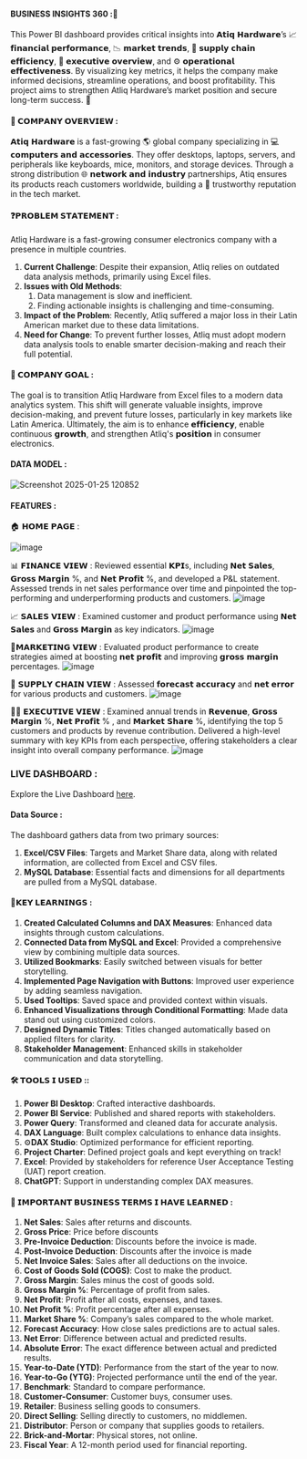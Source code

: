  #### BUSINESS INSIGHTS 360 :🚀

This Power BI dashboard provides critical insights into 𝗔𝘁𝗶𝗾 𝗛𝗮𝗿𝗱𝘄𝗮𝗿𝗲’s 📈 𝗳𝗶𝗻𝗮𝗻𝗰𝗶𝗮𝗹 𝗽𝗲𝗿𝗳𝗼𝗿𝗺𝗮𝗻𝗰𝗲, 📉 𝗺𝗮𝗿𝗸𝗲𝘁 𝘁𝗿𝗲𝗻𝗱𝘀, 🔗 𝘀𝘂𝗽𝗽𝗹𝘆 𝗰𝗵𝗮𝗶𝗻 𝗲𝗳𝗳𝗶𝗰𝗶𝗲𝗻𝗰𝘆, 👥 𝗲𝘅𝗲𝗰𝘂𝘁𝗶𝘃𝗲 𝗼𝘃𝗲𝗿𝘃𝗶𝗲𝘄, and ⚙️ 𝗼𝗽𝗲𝗿𝗮𝘁𝗶𝗼𝗻𝗮𝗹 𝗲𝗳𝗳𝗲𝗰𝘁𝗶𝘃𝗲𝗻𝗲𝘀𝘀. By visualizing key metrics, it helps the company make informed decisions, streamline operations, and boost profitability. This project aims to strengthen Atliq Hardware’s market position and secure long-term success. 🌟

#### 🏢 𝗖𝗢𝗠𝗣𝗔𝗡𝗬 𝗢𝗩𝗘𝗥𝗩𝗜𝗘𝗪 :

𝗔𝘁𝗶𝗾 𝗛𝗮𝗿𝗱𝘄𝗮𝗿𝗲 is a fast-growing 🌎 global company specializing in 💻 𝗰𝗼𝗺𝗽𝘂𝘁𝗲𝗿𝘀 𝗮𝗻𝗱 𝗮𝗰𝗰𝗲𝘀𝘀𝗼𝗿𝗶𝗲𝘀. They offer desktops, laptops, servers, and peripherals like keyboards, mice, monitors, and storage devices. Through a strong distribution 🌐 𝗻𝗲𝘁𝘄𝗼𝗿𝗸 𝗮𝗻𝗱 𝗶𝗻𝗱𝘂𝘀𝘁𝗿𝘆 partnerships, Atiq ensures its products reach customers worldwide, building a 🤝 trustworthy reputation in the tech market.

#### ❓𝗣𝗥𝗢𝗕𝗟𝗘𝗠 𝗦𝗧𝗔𝗧𝗘𝗠𝗘𝗡𝗧 :

  Atliq Hardware is a fast-growing consumer electronics company with a presence in multiple countries.
                                               
1. **Current Challenge**: Despite their expansion, Atliq relies on outdated data analysis methods, primarily using Excel files.
2. **Issues with Old Methods**:  
   1) Data management is slow and inefficient.  
   2) Finding actionable insights is challenging and time-consuming.
3. **Impact of the Problem**: Recently, Atliq suffered a major loss in their Latin American market due to these data limitations.
4. **Need for Change**: To prevent further losses, Atliq must adopt modern data analysis tools to enable smarter decision-making and reach their full potential.

#### 🎯 𝗖𝗢𝗠𝗣𝗔𝗡𝗬 𝗚𝗢𝗔𝗟 :

The goal is to transition Atliq Hardware from Excel files to a modern data analytics system. This shift will generate valuable insights, improve decision-making, and prevent future losses, particularly in key markets like Latin America. Ultimately, the aim is to enhance  𝗲𝗳𝗳𝗶𝗰𝗶𝗲𝗻𝗰𝘆, enable continuous  𝗴𝗿𝗼𝘄𝘁𝗵, and strengthen Atliq's 𝗽𝗼𝘀𝗶𝘁𝗶𝗼𝗻 in consumer electronics.

#### DATA MODEL :

![Screenshot 2025-01-25 120852](https://github.com/user-attachments/assets/d6e956c0-a754-4327-b7bf-5b5c92815c1b)


#### FEATURES :

🏠 𝗛𝗢𝗠𝗘 𝗣𝗔𝗚𝗘 :

![image](https://github.com/user-attachments/assets/4dbda75f-d86f-4102-afeb-0be821e8a8d0)


 📊 𝗙𝗜𝗡𝗔𝗡𝗖𝗘 𝗩𝗜𝗘𝗪 :
Reviewed essential 𝗞𝗣𝗜s, including 𝗡𝗲𝘁 𝗦𝗮𝗹𝗲𝘀, 𝗚𝗿𝗼𝘀𝘀 𝗠𝗮𝗿𝗴𝗶𝗻 %, and 𝗡𝗲𝘁 𝗣𝗿𝗼𝗳𝗶𝘁 %, and developed a P&L statement. Assessed trends in net sales performance over time and pinpointed the top-performing and underperforming products and customers.
![image](https://github.com/user-attachments/assets/eb04b4be-e848-4817-9d7c-9ec232702f82)


📈 𝗦𝗔𝗟𝗘𝗦 𝗩𝗜𝗘𝗪 :
Examined customer and product performance using 𝗡𝗲𝘁 𝗦𝗮𝗹𝗲𝘀 and 𝗚𝗿𝗼𝘀𝘀 𝗠𝗮𝗿𝗴𝗶𝗻 as key indicators.
![image](https://github.com/user-attachments/assets/14ffd3fe-ea83-41eb-91b1-4ec29775aab7)


💸𝗠𝗔𝗥𝗞𝗘𝗧𝗜𝗡𝗚 𝗩𝗜𝗘𝗪 :
Evaluated product performance to create strategies aimed at boosting  𝗻𝗲𝘁 𝗽𝗿𝗼𝗳𝗶𝘁 and improving  𝗴𝗿𝗼𝘀𝘀 𝗺𝗮𝗿𝗴𝗶𝗻 percentages.
![image](https://github.com/user-attachments/assets/a94070c5-b400-42b5-99c0-f7a4257fab51)


🚚 𝗦𝗨𝗣𝗣𝗟𝗬 𝗖𝗛𝗔𝗜𝗡 𝗩𝗜𝗘𝗪 :
Assessed  𝗳𝗼𝗿𝗲𝗰𝗮𝘀𝘁 𝗮𝗰𝗰𝘂𝗿𝗮𝗰𝘆 and 𝗻𝗲𝘁 𝗲𝗿𝗿𝗼𝗿 for various products and customers.
![image](https://github.com/user-attachments/assets/2b435e8c-7757-4252-b0fb-2d581449f30f)


👩‍💻 𝗘𝗫𝗘𝗖𝗨𝗧𝗜𝗩𝗘 𝗩𝗜𝗘𝗪 :
Examined annual trends in 𝗥𝗲𝘃𝗲𝗻𝘂𝗲, 𝗚𝗿𝗼𝘀𝘀 𝗠𝗮𝗿𝗴𝗶𝗻 %, 𝗡𝗲𝘁 𝗣𝗿𝗼𝗳𝗶𝘁 % , and 𝗠𝗮𝗿𝗸𝗲𝘁 𝗦𝗵𝗮𝗿𝗲 %, identifying the top 5 customers and products by revenue contribution. Delivered a high-level summary with key KPIs from each perspective, offering stakeholders a clear insight into overall company performance.
![image](https://github.com/user-attachments/assets/f6cc5db2-7459-417f-aeba-8a008115fb4b)


### LIVE DASHBOARD :

Explore the Live Dashboard [here](https://app.powerbi.com/view?r=eyJrIjoiZTQzMzNiMTQtZDk1Ny00Y2IyLTljZDQtMTgwMDY1NmZiZGI2IiwidCI6ImM2ZTU0OWIzLTVmNDUtNDAzMi1hYWU5LWQ0MjQ0ZGM1YjJjNCJ9).

#### Data Source :

The dashboard gathers data from two primary sources:

1. **Excel/CSV Files**: Targets and Market Share data, along with related information, are collected from Excel and CSV files.
2. **MySQL Database**: Essential facts and dimensions for all departments are pulled from a MySQL database.

#### 📍𝗞𝗘𝗬 𝗟𝗘𝗔𝗥𝗡𝗜𝗡𝗚𝗦 :

1) **Created Calculated Columns and DAX Measures**: Enhanced data insights through custom calculations.  
2) **Connected Data from MySQL and Excel**: Provided a comprehensive view by combining multiple data sources.  
3) **Utilized Bookmarks**: Easily switched between visuals for better storytelling.  
4) **Implemented Page Navigation with Buttons**: Improved user experience by adding seamless navigation.  
5) **Used Tooltips**: Saved space and provided context within visuals.  
6) **Enhanced Visualizations through Conditional Formatting**: Made data stand out using customized colors.  
7) **Designed Dynamic Titles**: Titles changed automatically based on applied filters for clarity.
8) **Stakeholder Management**: Enhanced skills in stakeholder communication and data storytelling.  

#### 🛠️ 𝗧𝗢𝗢𝗟𝗦 𝗜 𝗨𝗦𝗘𝗗 ::

1) **Power BI Desktop**: Crafted interactive dashboards.  
2) **Power BI Service**: Published and shared reports with stakeholders.  
3) **Power Query**: Transformed and cleaned data for accurate analysis.  
4) **DAX Language**: Built complex calculations to enhance data insights.  
5) ⚙**DAX Studio**: Optimized performance for efficient reporting.  
6) **Project Charter**: Defined project goals and kept everything on track!  
7) **Excel**: Provided by stakeholders for reference User Acceptance Testing (UAT) report creation.  
8) **ChatGPT**: Support in understanding complex DAX measures.

#### 📝 **𝗜𝗠𝗣𝗢𝗥𝗧𝗔𝗡𝗧 𝗕𝗨𝗦𝗜𝗡𝗘𝗦𝗦 𝗧𝗘𝗥𝗠𝗦 𝗜 𝗛𝗔𝗩𝗘 𝗟𝗘𝗔𝗥𝗡𝗘𝗗 :**

1.  **Net Sales**:  Sales after returns and discounts.
2.  **Gross Price**:  Price before discounts
3.  **Pre-Invoice Deduction**:  Discounts before the invoice is made.
5.  **Post-Invoice Deduction**:  Discounts after the invoice is made
6.  **Net Invoice Sales**:  Sales after all deductions on the invoice.
7.  **Cost of Goods Sold (COGS)**:  Cost to make the product.
8.  **Gross Margin**:  Sales minus the cost of goods sold.
9.  **Gross Margin %**:  Percentage of profit from sales.
10. **Net Profit**:  Profit after all costs, expenses, and taxes.
11. **Net Profit %**:  Profit percentage after all expenses.
12. **Market Share %**:  Company’s sales compared to the whole market.
13. **Forecast Accuracy**:  How close sales predictions are to actual sales.
14. **Net Error**:  Difference between actual and predicted results.
15. **Absolute Error**:  The exact difference between actual and predicted results.
16. **Year-to-Date (YTD)**:  Performance from the start of the year to now.
17. **Year-to-Go (YTG)**:  Projected performance until the end of the year.
18. **Benchmark**:  Standard to compare performance.
19. **Customer-Consumer**:  Customer buys, consumer uses.
20. **Retailer**:  Business selling goods to consumers.
21. **Direct Selling**:  Selling directly to customers, no middlemen.
22. **Distributor**:  Person or company that supplies goods to retailers.
23. **Brick-and-Mortar**:  Physical stores, not online.
24. **Fiscal Year**:  A 12-month period used for financial reporting.
